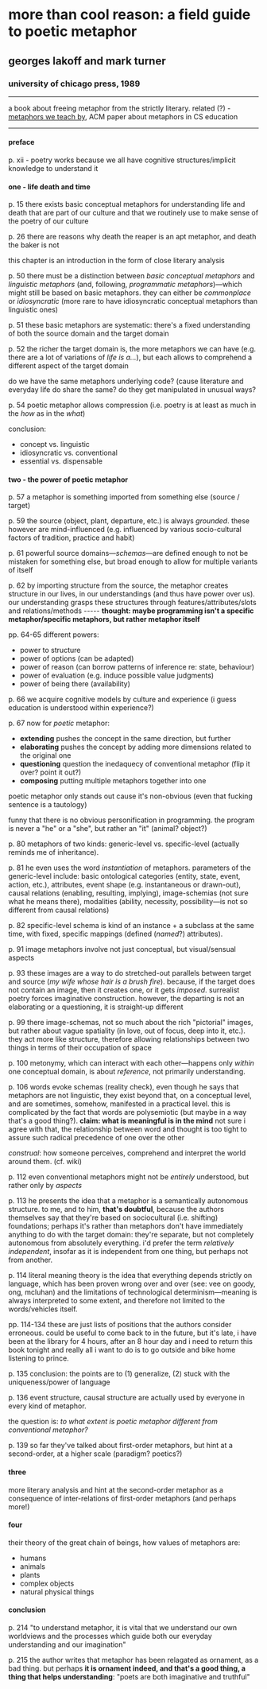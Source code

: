 # more than cool reason: a field guide to poetic metaphor

## georges lakoff and mark turner

### university of chicago press, 1989

---

a book about freeing metaphor from the strictly literary. related (?) - [metaphors we teach by](https://dl.acm.org/doi/10.1145/2538862.2538945), ACM paper about metaphors in CS education

---

#### preface

p. xii - poetry works because we all have cognitive structures/implicit knowledge to understand it

#### one - life death and time

p. 15 there exists basic conceptual metaphors for understanding life and death that are part of our culture and that we routinely use to make sense of the poetry of our culture

p. 26 there are reasons why death the reaper is an apt metaphor, and death the baker is not

this chapter is an introduction in the form of close literary analysis

p. 50 there must be a distinction between *basic conceptual metaphors* and *linguistic metaphors* (and, following, *programmatic metaphors*)—which might still be based on basic metaphors. they can either be *commonplace* or *idiosyncratic* (more rare to have idiosyncratic conceptual metaphors than linguistic ones)

p. 51 these basic metaphors are systematic: there's a fixed understanding of both the source domain and the target domain

p. 52 the richer the target domain is, the more metaphors we can have (e.g. there are a lot of variations of *life is a...*),  but each allows to comprehend a different aspect of the target domain

do we have the same metaphors underlying code? (cause literature and everyday life do share the same? do they get manipulated in unusual ways?

p. 54 poetic metaphor allows compression (i.e. poetry is at least as much in the *how* as in the *what*)

conclusion:

- concept vs. linguistic
- idiosyncratic vs. conventional
- essential vs. dispensable

#### two - the power of poetic metaphor

p. 57 a metaphor is something imported from something else (source / target)

p. 59 the source (object, plant, departure, etc.) is always *grounded*. these however are mind-influenced (e.g. influenced by various socio-cultural factors of tradition, practice and habit)

p. 61 powerful source domains—*schemas*—are defined enough to not be mistaken for something else, but broad enough to allow for multiple variants of itself

p. 62 by importing structure from the source, the metaphor creates structure in our lives, in our understandings (and thus have power over us). our understanding grasps these structures through features/attributes/slots and relations/methods ----- **thought: maybe programming isn't a specific metaphor/specific metaphors, but rather metaphor itself**

pp. 64-65 different powers:

- power to structure
- power of options (can be adapted)
- power of reason (can borrow patterns of inference re: state, behaviour)
- power of evaluation (e.g. induce possible  value judgments)
- power of being there (availability)

p. 66 we acquire cognitive models by culture and experience (i guess education is understood within experience?)

p. 67 now for *poetic* metaphor:

- **extending** pushes the concept in the same direction, but further
- **elaborating** pushes the concept by adding more dimensions related to the original one
- **questioning** question the inedaquecy of conventional metaphor (flip it over? point it out?)
- **composing** putting multiple metaphors together into one

poetic metaphor only stands out cause it's non-obvious (even that fucking sentence is a tautology)

funny that there is no obvious personification in programming. the program is never a "he" or a "she", but rather an "it" (animal? object?)

p. 80 metaphors of two kinds: generic-level vs. specific-level (actually reminds me of inheritance).

p. 81 he even uses the word *instantiation* of metaphors. parameters of the generic-level include: basic ontological categories (entity, state, event, action, etc.), attributes, event shape (e.g. instantaneous or drawn-out), causal relations (enabling, resulting, implying), image-schemias (not sure what he means there), modalities (ability, necessity, possibility—is not so different from causal relations)

p. 82 specific-level schema is kind of an instance + a subclass at the same time, with fixed, specific mappings (defined (*named*?) attributes).

p. 91 image metaphors involve not just conceptual, but visual/sensual aspects

p. 93 these images are a way to do stretched-out parallels between target and source (*my wife whose hair is a brush fire*). because, if the target does not contain an image, then it creates one, or it gets *imposed*. surrealist poetry forces imaginative construction. however, the departing is not an elaborating or a questioning, it is straight-up different

p. 99 there image-schemas, not so much about the rich "pictorial" images, but rather about vague spatiality (in love, out of focus, deep into it, etc.). they act more like structure, therefore allowing relationships between two things in terms of their occupation of space

p. 100 metonymy, which can interact with each other—happens only *within* one conceptual domain, is about *reference*, not primarily understanding.

p. 106 words evoke schemas (reality check), even though he says that metaphors are not linguistic, they exist beyond that, on a conceptual level, and are sometimes, somehow, manifested in a practical level. this is complicated by the fact that words are polysemiotic (but maybe in a way that's a good thing?). **claim: what is meaningful is in the mind** not sure i agree with that, the relationship between word and thought is too tight to assure such radical precedence of one over the other

*construal*: how someone perceives, comprehend and interpret the world around them. (cf. wiki)

p. 112 even conventional metaphors might not be *entirely* understood, but rather only by *aspects*

p. 113 he presents the idea that a metaphor is a semantically autonomous structure. to me, and to him, **that's doubtful**, because the authors themselves say that they're based on sociocultural (i.e. shifting) foundations; perhaps it's rather than metaphors don't have immediately anything to do with the target domain: they're separate, but not completely autonomous from absolutely everything. i'd prefer the term *relatively independent*, insofar as it is independent from one thing, but perhaps not from another.

p. 114 literal meaning theory is the idea that everything depends strictly on language, which has been proven wrong over and over (see: vee on goody, ong, mcluhan) and the limitations of technological determinism—meaning is always interpreted to some extent, and therefore not limited to the words/vehicles itself.

pp. 114-134 these are just lists of positions that the authors consider erroneous. could be useful to come back to in the future, but it's late, i have been at the library for 4 hours, after an 8 hour day and i need to return this book tonight and really all i want to do is to go outside and bike home listening to prince.

p. 135 conclusion: the points are to (1) generalize, (2) stuck with the uniqueness/power of language

p. 136 event structure, causal structure are actually used by everyone in every kind of metaphor.

the question is: *to what extent is poetic metaphor different from conventional metaphor?*

p. 139 so far they've talked about first-order metaphors, but hint at a second-order, at a higher scale (paradigm? poetics?)

#### three

more literary analysis and hint at the second-order metaphor as a consequence of inter-relations of first-order metaphors (and perhaps more!)

#### four

their theory of the great chain of beings, how values of metaphors are:
- humans
- animals
- plants
- complex objects
- natural physical things

#### conclusion

p. 214 "to understand metaphor, it is vital that we understand our own worldviews and the processes which guide both our everyday understanding and our imagination"

p. 215 the author writes that metaphor has been relagated as ornament, as a bad thing. but perhaps **it is ornament indeed, and that's a good thing, a thing that helps understanding**: "poets are both imaginative and truthful"
